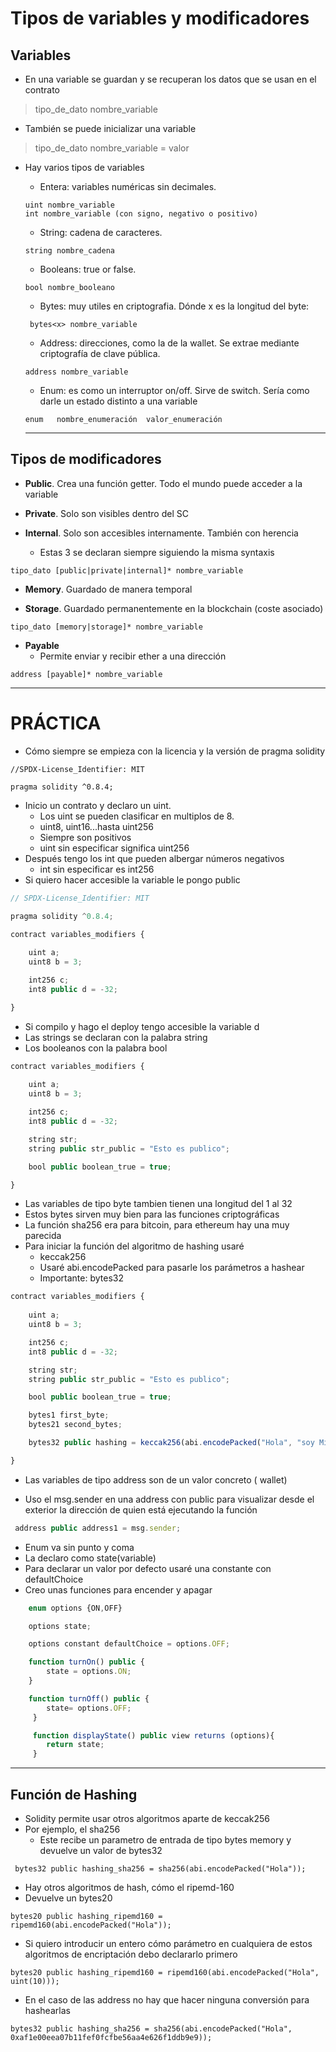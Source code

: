 # Tipos de variables y modificadores

## Variables

- En una variable se guardan y se recuperan los datos que se usan en el contrato

> tipo_de_dato nombre_variable

- También se puede inicializar una variable

> tipo_de_dato nombre_variable = valor

- Hay varios tipos de variables
    - Entera: variables numéricas sin decimales. 
    ~~~
    uint nombre_variable 
    int nombre_variable (con signo, negativo o positivo)
    ~~~
    - String: cadena de caracteres. 
    ~~~
    string nombre_cadena
    ~~~
    - Booleans: true or false. 
    ~~~
    bool nombre_booleano
    ~~~
    - Bytes: muy utiles en criptografia. Dónde x es la longitud del byte: 
    ~~~
     bytes<x> nombre_variable
    ~~~

    - Address: direcciones, como la de la wallet. Se extrae mediante criptografía de clave pública. 

    ~~~
    address nombre_variable
    ~~~

    - Enum: es como un interruptor on/off. Sirve de switch. Sería como darle un estado distinto a una variable

    ~~~
    enum   nombre_enumeración  valor_enumeración
    ~~~
    -----
## Tipos de modificadores
 
 - **Public**. Crea una función getter. Todo el mundo puede acceder a la variable

 - **Private**. Solo son visibles dentro del SC

 - **Internal**. Solo son accesibles internamente. También con herencia

    - Estas 3 se declaran siempre siguiendo la misma syntaxis

 ~~~
 tipo_dato [public|private|internal]* nombre_variable
 ~~~

 - **Memory**. Guardado de manera temporal

 - **Storage**. Guardado permanentemente en la blockchain (coste asociado)
 
~~~
tipo_dato [memory|storage]* nombre_variable
~~~

 - **Payable**
    - Permite enviar y recibir ether a una dirección
~~~
address [payable]* nombre_variable
~~~
--------

# PRÁCTICA

- Cómo siempre se empieza con la licencia y la versión de pragma solidity

~~~~
//SPDX-License_Identifier: MIT

pragma solidity ^0.8.4;
~~~~

- Inicio un contrato y declaro un uint.
    - Los uint se pueden clasificar en multiplos de 8.
    - uint8, uint16...hasta uint256
    - Siempre son positivos
    - uint sin especificar significa uint256
- Después tengo los int que pueden albergar números negativos
    - int sin especificar es int256
- Si quiero hacer accesible la variable le pongo public

~~~js
// SPDX-License_Identifier: MIT

pragma solidity ^0.8.4;

contract variables_modifiers {
    
    uint a;
    uint8 b = 3;

    int256 c;
    int8 public d = -32;

}
~~~
- Si compilo y hago el deploy tengo accesible la variable d
- Las strings se declaran con la palabra string
- Los booleanos con la palabra bool

~~~js
contract variables_modifiers {
    
    uint a;
    uint8 b = 3;

    int256 c;
    int8 public d = -32;

    string str;
    string public str_public = "Esto es publico";

    bool public boolean_true = true;

}
~~~

- Las variables de tipo byte tambien tienen una longitud del 1 al 32
- Estos bytes sirven muy bien para las funciones criptográficas
- La función sha256 era para bitcoin, para ethereum hay una muy parecida
- Para iniciar la función del algoritmo de hashing usaré
    - keccak256
    - Usaré abi.encodePacked para pasarle los parámetros a hashear
    - Importante: bytes32

~~~js
contract variables_modifiers {
    
    uint a;
    uint8 b = 3;

    int256 c;
    int8 public d = -32;

    string str;
    string public str_public = "Esto es publico";

    bool public boolean_true = true;

    bytes1 first_byte;
    bytes21 second_bytes;

    bytes32 public hashing = keccak256(abi.encodePacked("Hola", "soy Miguel"));

}
~~~

- Las variables de tipo address son de un valor concreto ( wallet)

- Uso el msg.sender en una address con public para visualizar desde el exterior la dirección de quien está ejecutando la función

~~~js
 address public address1 = msg.sender;
~~~

- Enum va sin punto y coma
- La declaro como state(variable)
- Para declarar un valor por defecto usaré una constante con defaultChoice
- Creo unas funciones para encender y apagar

~~~js
    enum options {ON,OFF}

    options state;

    options constant defaultChoice = options.OFF;

    function turnOn() public {
        state = options.ON;
    }

    function turnOff() public {
        state= options.OFF;
     }

     function displayState() public view returns (options){
        return state;
     }
~~~
----
## Función de Hashing

- Solidity permite usar otros algoritmos aparte de keccak256
- Por ejemplo, el sha256
     - Este recibe un parametro de entrada de tipo bytes memory y devuelve un valor de bytes32
~~~
 bytes32 public hashing_sha256 = sha256(abi.encodePacked("Hola"));
~~~

- Hay otros algoritmos de hash, cómo el ripemd-160
- Devuelve un bytes20

~~~
bytes20 public hashing_ripemd160 = ripemd160(abi.encodePacked("Hola"));
~~~

- Si quiero introducir un entero cómo parámetro en cualquiera de estos algoritmos de encriptación  debo declararlo primero

~~~
bytes20 public hashing_ripemd160 = ripemd160(abi.encodePacked("Hola", uint(10)));
~~~

- En el caso de las address no hay que hacer ninguna conversión para hashearlas

~~~
bytes32 public hashing_sha256 = sha256(abi.encodePacked("Hola", 0xaf1e00eea07b11fef0fcfbe56aa4e626f1ddb9e9));
~~~

